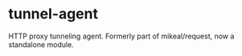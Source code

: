 tunnel-agent
=============

HTTP proxy tunneling agent. Formerly part of mikeal/request, now a standalone module.
